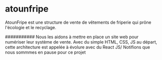 # atounfripe
AtounFripe est une structure de vente de vêtements de friperie qui prône l'écologie et le recyclage. 

###########
Nous les aidons à mettre en place un site web pour numériser leur système de vente. Avec du simple HTML, CSS, JS au départ, cette architecture est appelée à évolure avec du React JS/
Notifions que nous sommmes en pause pour ce projet
